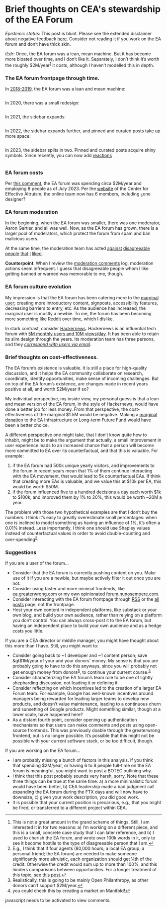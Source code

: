 Brief thoughts on CEA's stewardship of the EA Forum
====================================

<p><em>Epistemic status</em>: This post is blunt. Please see the extended disclaimer about negative feedback <a href="https://forum.effectivealtruism.org/users/negativenuno">here</a>. Consider not reading it if you work on the EA forum and don&rsquo;t have thick skin.</p>

<p><em>tl;dr</em>: Once, the EA forum was a lean, mean machine. But it has become more bloated over time, and I don&rsquo;t like it. Separately, I don&rsquo;t think it&rsquo;s worth the roughly $2M/year<sup id="fnref:1"><a href="#fn:1" rel="footnote">1</a></sup> it costs, although I haven&rsquo;t modelled this in depth.</p>

<h3>The EA forum frontpage through time.</h3>

<p>In <a href="https://web.archive.org/web/20181115134712/https://forum.effectivealtruism.org/">2018-2019</a>, the EA forum was a lean and mean machine:</p>

<p><img src="https://images.nunosempere.com/blog/2023/10/02/ea-forum-2018-2019.png" alt="" /></p>

<p>In 2020, there was a small redesign:</p>

<p><img src="https://images.nunosempere.com/blog/2023/10/02/ea-forum-2020.png" alt="" /></p>

<p>In 2021, the sidebar expands:</p>

<p><img src="https://images.nunosempere.com/blog/2023/10/02/ea-forum-2021.png" alt="" /></p>

<p>In 2022, the sidebar expands further, and pinned and curated posts take up more space:</p>

<p><img src="https://images.nunosempere.com/blog/2023/10/02/ea-forum-2022.png" alt="" /></p>

<p>In 2023, the sidebar splits in two. Pinned and curated posts acquire shiny symbols. Since recently, you can now add <a href="https://forum.effectivealtruism.org/posts/fyCnfiL49T5HvMjvL/forum-update-10-new-features-oct-2023">reactions</a></p>

<p><img src="https://images.nunosempere.com/blog/2023/10/02/ea-forum-2023-bis.png" alt="" /></p>

<h3>EA forum costs</h3>

<p>Per <a href="https://forum.effectivealtruism.org/posts/auhi3JoiqGhi5PqnQ/ama-we-re-the-forum-team-and-we-re-hiring-ask-us-anything?commentId=tjTkjLpBD59ybtcuX">this comment</a>, the EA forum was spending circa $2M/year and employing 8 people as of July 2023. Per the <a href="https://www.centreforeffectivealtruism.org/team#online-team">website</a> of the Center for Effective Altruism, the online team now has 6 members, including ¿one designer?</p>

<h3>EA forum moderation</h3>

<p>In the beginning, when the EA forum was smaller, there was one moderator, Aaron Gertler, and all was well. Now, as the EA forum has grown, there is a larger pool of moderators, which protect the forum from spam and ban malicious users.</p>

<p>At the same time, the moderation team has acted <a href="https://forum.effectivealtruism.org/posts/myp9Y9qJnpEEWhJF9/linch-s-shortform?commentId=DvPcdhnN7wcXpcB7Z">against</a> <a href="https://forum.effectivealtruism.org/posts/Pfayu5Bf2apKreueD/?commentId=7cHvfzMLw2Jua9JPh">disagreeable</a> <a href="https://forum.effectivealtruism.org/posts/FZFzqPYpTpGGRhyrj/does-ea-get-the-best-people-hypotheses-call-for-discussion?commentId=o3mahDSh4wuHTvsXh">people</a> <a href="https://forum.effectivealtruism.org/posts/CfEAggjzSDrado6ZC/forecasting-our-world-in-data-the-next-100-years?commentId=upkHDudfh8c9FpM8u">that</a> <a href="https://forum.effectivealtruism.org/posts/DB9ggzc5u9RMBosoz/wrong-lessons-from-the-ftx-catastrophe?commentId=cp6ngfKrqyjsuAQoo">I</a> <a href="https://forum.effectivealtruism.org/posts/4zjnFxGWYkEF4nqMi/how-could-we-have-avoided-this?commentId=Q7BQJFyEwk96Q6g95">liked</a>.</p>

<p><strong>Counterpoint</strong>: When I review the <a href="https://forum.effectivealtruism.org/moderatorComments">moderation comments</a> log, moderation actions seem infrequent. I guess that disagreeable people whom I like getting banned or warned was memorable to me, though.</p>

<h3>EA forum culture evolution</h3>

<p>My impression is that the EA forum has been catering more to the <a href="https://nothinghuman.substack.com/p/the-tyranny-of-the-marginal-user">marginal user</a>; creating more introductory content, signposts, accessibility features, decreasing barriers to entry, etc. As the audience has increased, the marginal user is mostly a newbie. To me, the forum has been becoming more something like Reddit over time, which I dislike.</p>

<p>In stark contrast, consider <a href="https://news.ycombinator.com/">Hackernews</a>. Hackernews is an influential tech forum with <a href="https://news.ycombinator.com/item?id=33454140">5M monthly users and 10M views/day</a>. It has been able to retain its slim design through the years. Its moderation team has three persons, and they <a href="https://news.ycombinator.com/item?id=34920400"><em>correspond with users via email</em></a>.</p>

<h3>Brief thoughts on cost-effectiveness.</h3>

<p>The EA forum&rsquo;s existence is valuable. It is still a place for high-quality discussion, and it helps the EA community collaborate on research, coordinate, identify opportunities, make sense of incoming challenges. But on top of the EA forum&rsquo;s existence, are changes made in recent years positive at all, and worth $2M/year if so?</p>

<p>My individual perspective, my inside view, my personal guess is that a lean and mean version of the EA forum, in the style of Hackernews, would have done a better job for less money. From that perspective, the cost-effectiveness of the marginal $1.5M would be negative. Making a <a href="https://forum.effectivealtruism.org/posts/PAco5oG579k2qzrh9/ltff-and-eaif-are-unusually-funding-constrained-right-now">marginal donation</a> to the EA Infrastructure or Long-term Future Fund would have been a better choice.</p>

<p>A different perspective one might take, that I don&rsquo;t know quite how to inhabit, might be to make the argument that actually, a small improvement in user experience leads to an increased chance that a person will become more committed to EA over its counterfactual, and that this is valuable. For example:</p>

<ol>
<li>if the EA forum had 500k unique yearly visitors, and improvements to the forum in recent years mean that 1% of them continue interacting with the EA movement, that would lead to 5k counterfactual EAs. If think that creating more EAs is valuable, and we value this at $10k per EA, this would be worth $50M.</li>
<li>if the forum influenced five to a hundred decisions a day each worth $1k to $100k, and improved them by 1% to 20%, this would be worth ~20M a year.</li>
</ol>


<p>The problem with those two hypothetical examples are that I don&rsquo;t buy the numbers. I think it&rsquo;s easy to greatly overestimate small percentages: when one is inclined to model something as having an influence of 1%, it&rsquo;s often a 0.01% instead. Less importantly, I think one should use Shapley values instead of counterfactual values in order to avoid double-counting and over-spending<sup id="fnref:2"><a href="#fn:2" rel="footnote">2</a></sup>.</p>

<h3>Suggestions</h3>

<p>If you are a user of the forum&hellip;</p>

<ul>
<li>Consider that the EA forum is currently pushing content on you. Make use of it if you are a newbie, but maybe actively filter it out once you are not.</li>
<li>Consider using faster and more minimal frontends, like <a href="https://ea.greaterwrong.com/">ea.greaterwrong.com</a> or my own opinionated <a href="https://forum.nunosempere.com">forum.nunosempere.com</a>.</li>
<li>Consider interacting with the EA forum frontpage through <a href="https://forum.effectivealtruism.org/feed.xml?view=community-rss&amp;karmaThreshold=30">RSS</a> or the <a href="https://forum.effectivealtruism.org/allPosts">all posts</a> page, not the frontpage.</li>
<li>Host your own content in independent platforms, like substack or your own blog, and build your own audience, rather than relying on a platform you don&rsquo;t control. You can always cross-post it to the EA forum, but having an independent place to build your own audience and as a hedge costs you little.</li>
</ul>


<p>If you are a CEA director or middle manager, you might have thought about this more than I have. Still, you might want to:</p>

<ul>
<li>Consider going back to ~1 developer and ~1 content person; save &amp;gt$1M/year of your and your donors' money. My sense is that you are probably going to have to do this anyways, since you will probably not get enough money from donors<sup id="fnref:3"><a href="#fn:3" rel="footnote">3</a></sup>, to continue your current course.<sup id="fnref:4"><a href="#fn:4" rel="footnote">4</a></sup></li>
<li>Consider characterizing the EA forum&rsquo;s team role to be one of lightly shepharding discussion, not leading it or defining it.</li>
<li>Consider reflecting on which incentives led to the creation of a larger EA Forum team. For example, Google has well-known incentives around managers being rewarded for leading larger teams to develop new products, and doesn&rsquo;t value maintenance, leading to a continuous churn and sunsetting of Google products. Might something similar, though at a lower scale, have happened here?</li>
<li>As a distant fourth point, consider opening up authentication mechanisms so that users can make comments and posts using open-source frontends. This was previously doable through the greaterwrong frontend, but is no longer possible. It&rsquo;s possible that this might not be possible with your current software stack, or be too difficult, though.</li>
</ul>


<p>If you are working on the EA forum&hellip;</p>

<ul>
<li>I am probably missing a bunch of factors in this analysis. If you think that spending $2M/year, or having 6 to 8 people full-time on the EA forum is meaningful, you might want to post a BOTEC outlining why.</li>
<li>I think that this post probably sounds very harsh, sorry. Note that these three things can be true at the same time: a) a more minimalistic forum would have been better, b) CEA leadership made a bad judgment call expanding the EA forum during the FTX days and will now have to downsize, c) given your work description, you did good work.</li>
<li>It is possible that your current position is precarious, e.g., that you might be fired, or transferred to a different project within CEA.</li>
</ul>

<div class="footnotes">
<hr/>
<ol>
<li id="fn:1">
This is not a great amount in the grand scheme of things. Still, I am interested it in for two reasons: a) I&rsquo;m working on a different piece, and this is a small, concrete case study that I can later reference, and b) I used to cherish the EA forum, and wrote over 100k words in it, only to see it become hostile to the type of disagreeable person that I am.<a href="#fnref:1" rev="footnote">&#8617;</a></li>
<li id="fn:2">
E.g., I think that if four agents (80,000 hours; a local EA group; a personal friend; the EA forum) are needed to make someone significantly more altruistic, each organization should get &frac14;th of the credit. Otherwise the credit would sum up to more than 100%, and this hinders comparisons between opportunities. For a longer treatment of this topic, see <a href="https://forum.effectivealtruism.org/posts/XHZJ9i7QBtAJZ6byW/shapley-values-better-than-counterfactuals">this post</a>.<a href="#fnref:2" rev="footnote">&#8617;</a></li>
<li id="fn:3">
Realistically, this is going to be mainly Open Philanthropy, as other donors can&rsquo;t support $2M/year.<a href="#fnref:3" rev="footnote">&#8617;</a></li>
<li id="fn:4">
you could check this by creating a market on Manifold!<a href="#fnref:4" rev="footnote">&#8617;</a></li>
</ol>
</div>

<p>
  <section id='isso-thread'>
  <noscript>javascript needs to be activated to view comments.</noscript>
  </section>
</p>

